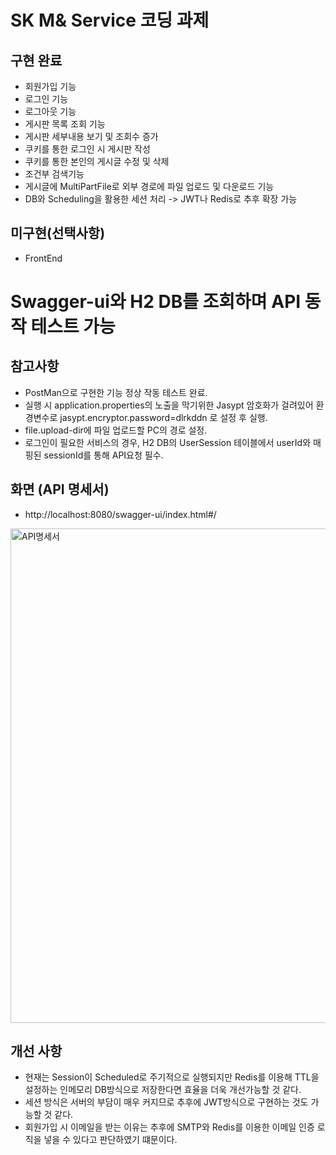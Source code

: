 # SK M& Service 코딩 과제

## 구현 완료
- 회원가입 기능
- 로그인 기능
- 로그아웃 기능
- 게시판 목록 조회 기능
- 게시판 세부내용 보기 및 조회수 증가
- 쿠키를 통한 로그인 시 게시판 작성
- 쿠키를 통한 본인의 게시글 수정 및 삭제
- 조건부 검색기능
- 게시글에 MultiPartFile로 외부 경로에 파일 업로드 및 다운로드 기능
- DB와 Scheduling을 활용한 세션 처리 -> JWT나 Redis로 추후 확장 가능
## 미구현(선택사항)
- FrontEnd

# Swagger-ui와 H2 DB를 조회하며 API 동작 테스트 가능

## 참고사항
- PostMan으로 구현한 기능 정상 작동 테스트 완료.
- 실행 시 application.properties의 노출을 막기위한 Jasypt 암호화가 걸려있어 환경변수로 jasypt.encryptor.password=dlrkddn 로 설정 후 실행.
- file.upload-dir에 파일 업로드할 PC의 경로 설정.
- 로그인이 필요한 서비스의 경우, H2 DB의 UserSession 테이블에서 userId와 매핑된 sessionId를 통해 API요청 필수.

## 화면 (API 명세서)
- http://localhost:8080/swagger-ui/index.html#/
<img width="791" alt="API명세서" src="https://github.com/user-attachments/assets/f6736262-bd1f-4d07-b61a-4c48a080ff4b">

## 개선 사항
- 현재는 Session이 Scheduled로 주기적으로 실행되지만 Redis를 이용해 TTL을 설정하는 인메모리 DB방식으로 저장한다면 효율을 더욱 개선가능할 것 같다.
- 세션 방식은 서버의 부담이 매우 커지므로 추후에 JWT방식으로 구현하는 것도 가능할 것 같다.
- 회원가입 시 이메일을 받는 이유는 추후에 SMTP와 Redis를 이용한 이메일 인증 로직을 넣을 수 있다고 판단하였기 떄문이다.
